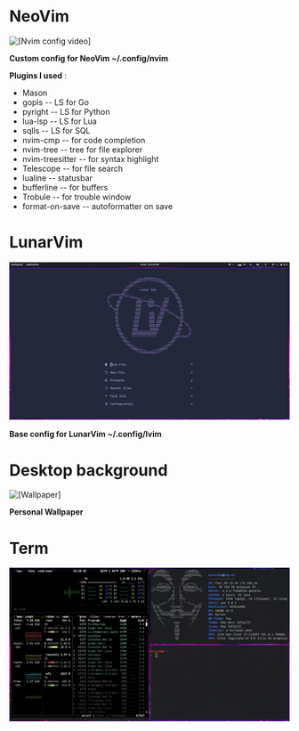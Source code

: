 # NeoVim

<!--![[Nvim Confi]](https://github.com/francosalvucci14/my_dots/blob/main/.assets/NvimComplete.png)-->

![[Nvim config video]](https://github.com/francosalvucci14/my_dots/assets/87621228/8a5096dd-ef24-4e94-8abf-402be58f7365)


**Custom config for NeoVim ~/.config/nvim**

**Plugins I used** : 
- Mason
- gopls -- LS for Go
- pyright -- LS for Python
- lua-lsp -- LS for Lua
- sqlls -- LS for SQL
- nvim-cmp -- for code completion
- nvim-tree -- tree for file explorer
- nvim-treesitter -- for syntax highlight
- Telescope -- for file search
- lualine -- statusbar
- bufferline -- for buffers
- Trobule -- for trouble window
- format-on-save -- autoformatter on save

<!--After this, I switched to [LazyVim](https://github.com/LazyVim/LazyVim/tree/main) (and for now I use the preset configuration, then maybe I will change)-->

# LunarVim

![[Lvim config]](https://github.com/francosalvucci14/my_dots/blob/main/.assets/Lvim.png)

**Base config for LunarVim ~/.config/lvim**

# Desktop background

![[Wallpaper]](https://github.com/francosalvucci14/my_dots/blob/main/.assets/wallpaper.png)

**Personal Wallpaper**

# Term

![[Term]](https://github.com/francosalvucci14/my_dots/blob/main/.assets/Term.png)

